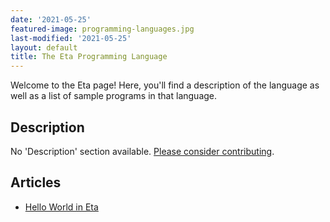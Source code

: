 ```yaml
---
date: '2021-05-25'
featured-image: programming-languages.jpg
last-modified: '2021-05-25'
layout: default
title: The Eta Programming Language
---
```


Welcome to the Eta page! Here, you'll find a description of the language as well as a list of sample programs in that language.

## Description

No 'Description' section available. [Please consider contributing](https://github.com/TheRenegadeCoder/sample-programs-website).

## Articles

- [Hello World in Eta](https://sampleprograms.io/projects/hello-world/eta)